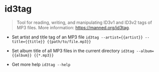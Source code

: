 # id3tag
> Tool for reading, writing, and manipulating ID3v1 and ID3v2 tags of MP3 files.
> More information: <https://manned.org/id3tag>.

- Set artist and title tag of an MP3 file
`id3tag --artist={{artist}} --title={{title}} {{path/to/file.mp3}}`

- Set album title of all MP3 files in the current directory
`id3tag --album={{album}} {{*.mp3}}`

- Get more help
`id3tag --help`
